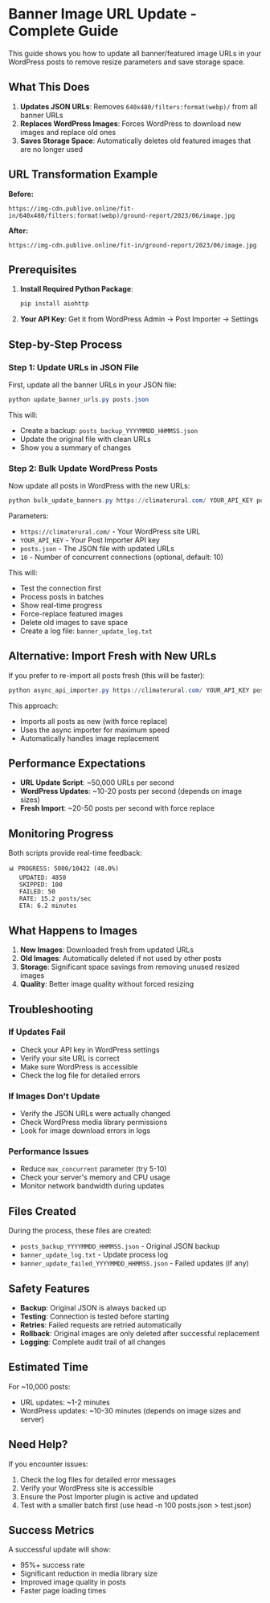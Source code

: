 # Banner Image URL Update - Complete Guide

This guide shows you how to update all banner/featured image URLs in your WordPress posts to remove resize parameters and save storage space.

## What This Does

1. **Updates JSON URLs**: Removes `640x480/filters:format(webp)/` from all banner URLs
2. **Replaces WordPress Images**: Forces WordPress to download new images and replace old ones
3. **Saves Storage Space**: Automatically deletes old featured images that are no longer used

## URL Transformation Example

**Before:**
```
https://img-cdn.publive.online/fit-in/640x480/filters:format(webp)/ground-report/2023/06/image.jpg
```

**After:**
```
https://img-cdn.publive.online/fit-in/ground-report/2023/06/image.jpg
```

## Prerequisites

1. **Install Required Python Package**:
   ```powershell
   pip install aiohttp
   ```

2. **Your API Key**: Get it from WordPress Admin → Post Importer → Settings

## Step-by-Step Process

### Step 1: Update URLs in JSON File

First, update all the banner URLs in your JSON file:

```powershell
python update_banner_urls.py posts.json
```

This will:
- Create a backup: `posts_backup_YYYYMMDD_HHMMSS.json`
- Update the original file with clean URLs
- Show you a summary of changes

### Step 2: Bulk Update WordPress Posts

Now update all posts in WordPress with the new URLs:

```powershell
python bulk_update_banners.py https://climaterural.com/ YOUR_API_KEY posts.json 10
```

Parameters:
- `https://climaterural.com/` - Your WordPress site URL
- `YOUR_API_KEY` - Your Post Importer API key
- `posts.json` - The JSON file with updated URLs
- `10` - Number of concurrent connections (optional, default: 10)

This will:
- Test the connection first
- Process posts in batches
- Show real-time progress
- Force-replace featured images
- Delete old images to save space
- Create a log file: `banner_update_log.txt`

## Alternative: Import Fresh with New URLs

If you prefer to re-import all posts fresh (this will be faster):

```powershell
python async_api_importer.py https://climaterural.com/ YOUR_API_KEY posts.json --force-replace --max-concurrent 20
```

This approach:
- Imports all posts as new (with force replace)
- Uses the async importer for maximum speed
- Automatically handles image replacement

## Performance Expectations

- **URL Update Script**: ~50,000 URLs per second
- **WordPress Updates**: ~10-20 posts per second (depends on image sizes)
- **Fresh Import**: ~20-50 posts per second with force replace

## Monitoring Progress

Both scripts provide real-time feedback:

```
📊 PROGRESS: 5000/10422 (48.0%)
   UPDATED: 4850
   SKIPPED: 100
   FAILED: 50
   RATE: 15.2 posts/sec
   ETA: 6.2 minutes
```

## What Happens to Images

1. **New Images**: Downloaded fresh from updated URLs
2. **Old Images**: Automatically deleted if not used by other posts
3. **Storage**: Significant space savings from removing unused resized images
4. **Quality**: Better image quality without forced resizing

## Troubleshooting

### If Updates Fail
- Check your API key in WordPress settings
- Verify your site URL is correct
- Make sure WordPress is accessible
- Check the log file for detailed errors

### If Images Don't Update
- Verify the JSON URLs were actually changed
- Check WordPress media library permissions
- Look for image download errors in logs

### Performance Issues
- Reduce `max_concurrent` parameter (try 5-10)
- Check your server's memory and CPU usage
- Monitor network bandwidth during updates

## Files Created

During the process, these files are created:

- `posts_backup_YYYYMMDD_HHMMSS.json` - Original JSON backup
- `banner_update_log.txt` - Update process log
- `banner_update_failed_YYYYMMDD_HHMMSS.json` - Failed updates (if any)

## Safety Features

- **Backup**: Original JSON is always backed up
- **Testing**: Connection is tested before starting
- **Retries**: Failed requests are retried automatically
- **Rollback**: Original images are only deleted after successful replacement
- **Logging**: Complete audit trail of all changes

## Estimated Time

For ~10,000 posts:
- URL updates: ~1-2 minutes
- WordPress updates: ~10-30 minutes (depends on image sizes and server)

## Need Help?

If you encounter issues:
1. Check the log files for detailed error messages
2. Verify your WordPress site is accessible
3. Ensure the Post Importer plugin is active and updated
4. Test with a smaller batch first (use head -n 100 posts.json > test.json)

## Success Metrics

A successful update will show:
- 95%+ success rate
- Significant reduction in media library size
- Improved image quality in posts
- Faster page loading times
